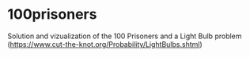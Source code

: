 # 100prisoners

Solution and vizualization of the 100 Prisoners and a Light Bulb problem 
(https://www.cut-the-knot.org/Probability/LightBulbs.shtml)
